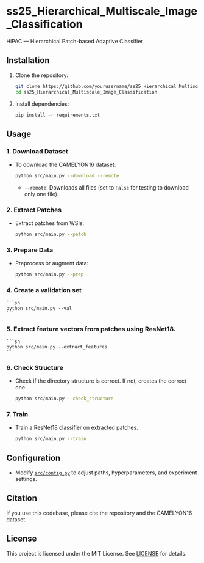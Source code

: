# ss25_Hierarchical_Multiscale_Image_Classification
HiPAC — Hierarchical Patch-based Adaptive Classifier

## Installation

1. Clone the repository:
    ```sh
    git clone https://github.com/yourusername/ss25_Hierarchical_Multiscale_Image_Classification.git
    cd ss25_Hierarchical_Multiscale_Image_Classification
    ```

2. Install dependencies:
    ```sh
    pip install -r requirements.txt
    ```

## Usage

### 1. Download Dataset

- To download the CAMELYON16 dataset:
    ```sh
    python src/main.py --download --remote
    ```
    - `--remote`: Downloads all files (set to `False` for testing to download only one file).

### 2. Extract Patches

- Extract patches from WSIs:
    ```sh
    python src/main.py --patch
    ```

### 3. Prepare Data

- Preprocess or augment data:
    ```sh
    python src/main.py --prep
    ```

### 4. Create a validation set
    ```sh
    python src/main.py --val
    ```

### 5. Extract feature vectors from patches using ResNet18.
    ```sh
    python src/main.py --extract_features
    ```
### 6. Check Structure
- Check if the directory structure is correct. If not, creates the correct one.
    ```sh
    python src/main.py --check_structure
    ```
### 7. Train
- Train a ResNet18 classifier on extracted patches.
    ```sh
    python src/main.py --train
    ```

## Configuration

- Modify [`src/config.py`](src/config.py) to adjust paths, hyperparameters, and experiment settings.

## Citation

If you use this codebase, please cite the repository and the CAMELYON16 dataset.

## License

This project is licensed under the MIT License. See [LICENSE](LICENSE) for details.
